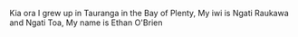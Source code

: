 Kia ora
I grew up in Tauranga in the Bay of Plenty,
My iwi is Ngati Raukawa and Ngati Toa, 
My name is Ethan O'Brien